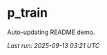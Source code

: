 # p_train

Auto-updating README demo.

<!--START_SECTION:status-->
_Last run: 2025-09-13 03:21 UTC_
<!--END_SECTION:status-->

































































































































































































































































































































































































































































































































































